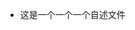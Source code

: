 - 这是一个一个一个自述文件
<!---
EnderCreeperPlus/EnderCreeperPlus is a ✨ special ✨ repository because its `README.md` (this file) appears on your GitHub profile.
You can click the Preview link to take a look at your changes.
--->
